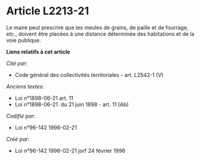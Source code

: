 # Article L2213-21

Le maire peut prescrire que les meules de grains, de paille et de fourrage, etc., doivent être placées à une distance
déterminée des habitations et de la voie publique.

**Liens relatifs à cet article**

_Cité par_:

  - Code général des collectivités territoriales - art. L2542-1 (V)

_Anciens textes_:

  - Loi n°1898-06-21 art. 11
  - Loi n°1898-06-21. du 21 juin 1898 - art. 11 (Ab)

_Codifié par_:

  - Loi n°96-142 1996-02-21

_Créé par_:

  - Loi n°96-142 1996-02-21 jorf 24 février 1996

